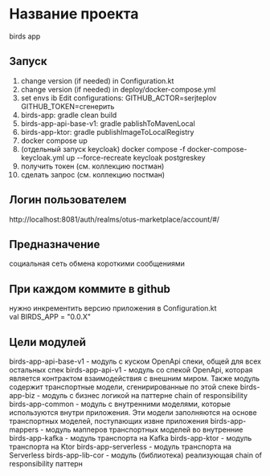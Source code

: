 # Название проекта 
birds app

## Запуск
1. change version (if needed) in Configuration.kt
2. change version (if needed) in deploy/docker-compose.yml
3. set envs ib Edit configurations: GITHUB_ACTOR=serjteplov GITHUB_TOKEN=сгенерить 
4. birds-app: gradle clean build
5. birds-app-api-base-v1: gradle pablishToMavenLocal
6. birds-app-ktor: gradle publishImageToLocalRegistry
7. docker compose up
8. (отдельный запуск keycloak) docker compose -f docker-compose-keycloak.yml up --force-recreate keycloak postgreskey
9. получить токен (см. коллекцию постман)
10. сделать запрос (см. коллекцию постман)

## Логин пользователем
http://localhost:8081/auth/realms/otus-marketplace/account/#/


## Предназначение
социальная сеть обмена короткими сообщениями

## При каждом коммите в github
нужно инкрементить версию приложения в Configuration.kt     
val BIRDS_APP = "0.0.X"

## Цели модулей
birds-app-api-base-v1 - модуль с куском OpenApi спеки, общей для всех остальных спек
birds-app-api-v1 - модуль со спекой OpenApi, которая является контрактом взаимодействия
с внешним миром. Также модуль содержит транспортные модели, сгенирированные по этой спеке
birds-app-biz - модуль с бизнес логикой на паттерне chain of responsibility
birds-app-common - модуль с внутренними моделями, которые используются внутри приложения. Эти
модели заполняются на основе транспортных моделей, поступающих извне приложения
birds-app-mappers - модуль мапперов транспортных моделей во внутренние
birds-app-kafka - модуль транспорта на Kafka
birds-app-ktor - модуль транспорта на Ktor
birds-app-serverless - модуль транспорта на Serverless
birds-app-lib-cor - модуль (библиотека) реализующая chain of responsibility паттерн

